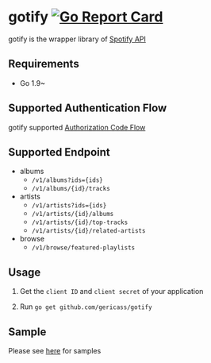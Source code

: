 # gotify [![Go Report Card](https://goreportcard.com/badge/github.com/gericass/gotify)](https://goreportcard.com/report/github.com/gericass/gotify)

gotify is the wrapper library of [Spotify API](https://developer.spotify.com/web-api/)

## Requirements

- Go 1.9~

## Supported Authentication Flow

gotify supported [Authorization Code Flow](https://developer.spotify.com/web-api/authorization-guide/#authorization_code_flow)


## Supported Endpoint

- albums
    - `/v1/albums?ids={ids}`
    - `/v1/albums/{id}/tracks`
- artists
    - `/v1/artists?ids={ids}`
    - `/v1/artists/{id}/albums`
    - `/v1/artists/{id}/top-tracks`
    - `/v1/artists/{id}/related-artists`
- browse
    - `/v1/browse/featured-playlists`

## Usage

1. Get the `client ID` and `client secret` of your application

2. Run `go get github.com/gericass/gotify`

## Sample

Please see [here](https://github.com/gericass/gotifySample) for samples
